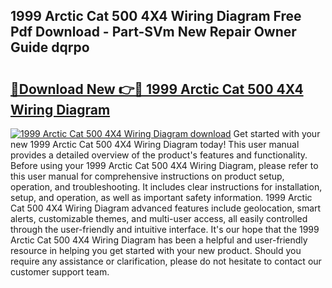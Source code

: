 ## 1999 Arctic Cat 500 4X4 Wiring Diagram Free Pdf Download - Part-SVm New Repair Owner Guide dqrpo

# <h2><a href="http://dftu81.blite.top/?on=1999+Arctic+Cat+500+4X4+Wiring+Diagram">🔗Download New 👉🔴 1999 Arctic Cat 500 4X4 Wiring Diagram</a></h2>

[![1999 Arctic Cat 500 4X4 Wiring Diagram download](https://i.imgur.com/lujVjoI.png)](http://dftu81.blite.top/?on=1999+Arctic+Cat+500+4X4+Wiring+Diagram)
Get started with your new 1999 Arctic Cat 500 4X4 Wiring Diagram today! This user manual provides a detailed overview of the product's features and functionality. Before using your 1999 Arctic Cat 500 4X4 Wiring Diagram, please refer to this user manual for comprehensive instructions on product setup, operation, and troubleshooting. It includes clear instructions for installation, setup, and operation, as well as important safety information. 1999 Arctic Cat 500 4X4 Wiring Diagram advanced features include geolocation, smart alerts, customizable themes, and multi-user access, all easily controlled through the user-friendly and intuitive interface. It's our hope that the 1999 Arctic Cat 500 4X4 Wiring Diagram has been a helpful and user-friendly resource in helping you get started with your new product. Should you require any assistance or clarification, please do not hesitate to contact our customer support team.
